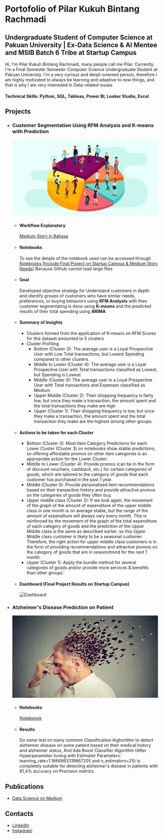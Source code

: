 # Portofolio of Pilar Kukuh Bintang Rachmadi

## Undergraduate Student of Computer Science at Pakuan University | Ex-Data Science & AI Mentee and MSIB Batch 6 Tribe at Startup Campus

Hi, I'm Pilar Kukuh Bintang Rachmadi, many people call me Pilar. Currently, I'm a Final Semester Semester Computer Science Undergraduate Student at Pakuan University. I'm a very curious and detail-oriented person, therefore I am highly motivated to always be learning and adaptive to new things, and that is why I am very interested in Data-related issues

#### Technical Skills: Python, SQL, Tableau, Power BI, Looker Studio, Excel

## Projects
- ### Customer Segmentation Using RFM Analysis and K-means with Prediction

  ![Theme](/assets/customer-segmentation-social.png)

  - #### Workflow Explanatory
    [Medium Story in Bahasa](https://medium.com/@pilarkbr/segmentasi-pelanggan-menggunakan-rfm-dan-k-means-978f2cfa5ca4)
  
  - #### Notebooks
    To see the details of the notebook used can be accessed through [Notebooks (Include Final Project on Startup Campus & Medium Story Needs)](https://colab.research.google.com/drive/1kC1dS0MDsBoOxX-HXtIWr1e7uJVTd_HS?usp=sharing) Because Github cannot load large files

  - #### Goal
    Developed objective strategy for Understand customers in depth and identify groups of customers who have similar needs, preferences, or buying behaviors using **RFM Analysis** with then customer segmentating is done using **K-means** and the predicted results of their total spending using **ARIMA** 

  - #### Summary of Insights
    - Clusters formed from the application of K-means on RFM Scores for this dataset amounted to 5 clusters
    - Cluster Profiling
         - Bottom (Cluster 3): The average user is a Loyal Prospective User with Low Total transactions, but Lowest Spending compared to other clusters.
         - Middle to Lower (Cluster 4): The average user is a Loyal Prospective User with Total transactions classified as Lowest, but Spending is Lowest
         - Middle (Cluster 0): The average user is a Loyal Prospective User with Total transactions and Expenses classified as Medium
         - Upper Middle (Cluster 2): Their shopping frequency is fairly low, but once they make a transaction, the amount spent and the total transactions they make are high
         - Upper (Cluster 1): Their shopping frequency is low, but once they make a transaction, the amount spent and the total transaction they make are the highest among other groups.

  - #### Actions to be taken for each Cluster
    - Bottom (Cluster 3):
    Most Item Category Predictions for each Lower Cluster (Cluster 3) on notebooks show stable predictions, so offering affordable promos on other item categories is an appropriate action for the Lower Cluster.
    - Middle to Lower (Cluster 4):
    Provide promos (can be in the form of discount vouchers, cashback, etc.) for certain categories of goods, which are tailored to the category of goods that each customer has purchased in the past 1 year.
    - Middle (Cluster 0):
    Provide personalized item recommendations based on their transaction history and provide attractive promos on the categories of goods they often buy.
    - Upper middle class (Cluster 2):
    If we look again, the movement of the graph of the amount of expenditure of the upper middle class in one month is on average stable, but the range of the amount of expenditure will always vary every month.
    This is reinforced by the movement of the graph of the total expenditure of each category of goods and the prediction of the Upper Middle class is the same as described earlier, so this Upper Middle class customer is likely to be a seasonal customer.
    Therefore, the right action for upper middle class customers is in the form of providing recommendations and attractive promos on the category of goods that are in season/trend for the next 1 month.
    - Upper (Cluster 1):
    Apply the bundle method for several categories of goods and/or provide more services & benefits than other groups.'

  - #### Dashboard (Final Project Results on Startup Campus)
    ![Dashboard](/assets/Tim%2010D%20-%20Dashboard%20HD.jpg)

- ### Alzheimer's Disease Prediction on Patient

  ![Theme](/assets/049818600_1605522157-Ilustrasi-Alzheimer-Sama-dengan-Demensia-shutterstock_754295458.jpg)

    - #### Notebooks

      [Noteboook](https://github.com/PilarKBR/Projects/blob/Data-Science-Projects/Classification/Alzhemer%20Pred/Alzheimer%20Classification.ipynb)

    - #### Results
      Do some test on many common Classification Alghorithm to detect alzhemier disease on some patient based on their medical history and alzheimer status, And Ada Boost Classifier Algorithm (After Hyperparameter tuning with Estimator Parameters: learning_rate=1.1866863319867205 and n_estimators=25) is completely suitable for detecting alzheimer's disease in patients with 81,4% accuracy on Precision metrics      

## Publications
- [Data Science on Medium](https://medium.com/@pilarkbr)

## Contacts
- [LinkedIn](https://www.linkedin.com/in/pilarkbr/)
- [Instagram](https://www.instagram.com/pilkbr28/)
